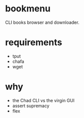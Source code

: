 # bookmenu
CLI books browser and downloader.

# requirements
- tput
- chafa
- wget

# why  
- the Chad CLI vs the virgin GUI
- assert supremacy
- flex
